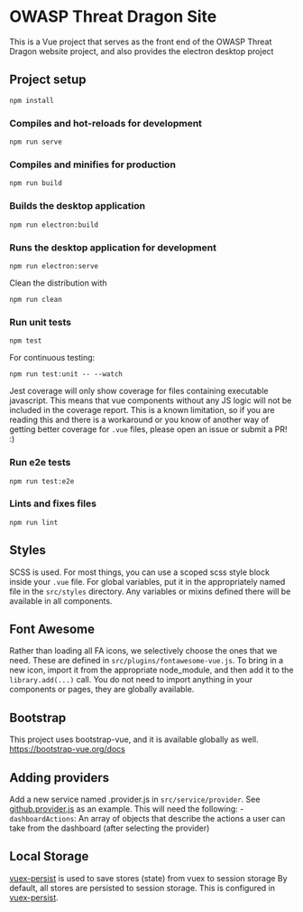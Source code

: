 # OWASP Threat Dragon Site
This is a Vue project that serves as the front end of the OWASP Threat Dragon website project,
and also provides the electron desktop project

## Project setup

```
npm install
```

### Compiles and hot-reloads for development
```
npm run serve
```

### Compiles and minifies for production
```
npm run build
```

### Builds the desktop application
```
npm run electron:build
```

### Runs the desktop application for development
```
npm run electron:serve
```

Clean the distribution with
```
npm run clean
```

### Run unit tests
```
npm test
```
For continuous testing:
```
npm run test:unit -- --watch
```
Jest coverage will only show coverage for files containing executable javascript.
This means that vue components without any JS logic will not be included in the coverage report.
This is a known limitation, so if you are reading this and there is a workaround
or you know of another way of getting better coverage for `.vue` files, please open an issue or submit a PR! :)

### Run e2e tests
```
npm run test:e2e
```

### Lints and fixes files
```
npm run lint
```

## Styles
SCSS is used.  For most things, you can use a scoped scss style block inside your `.vue` file.
For global variables, put it in the appropriately named file in the `src/styles` directory.
Any variables or mixins defined there will be available in all components.

## Font Awesome
Rather than loading all FA icons, we selectively choose the ones that we need.
These are defined in `src/plugins/fontawesome-vue.js`.
To bring in a new icon, import it from the appropriate node_module, and then add it to the `library.add(...)` call.
You do not need to import anything in your components or pages, they are globally available.

## Bootstrap
This project uses bootstrap-vue, and it is available globally as well.
https://bootstrap-vue.org/docs

## Adding providers
Add a new service named <provider>.provider.js in `src/service/provider`.
See [github.provider.js](src/service/provider/github.provider.js) as an example.
This will need the following:
    - `dashboardActions`: An array of objects that describe the actions a user can take from the dashboard (after selecting the provider)

## Local Storage
[vuex-persist](https://github.com/championswimmer/vuex-persist) is used to save stores (state) from vuex to session storage
By default, all stores are persisted to session storage.
This is configured in [vuex-persist](src/plugins/vuex-persist.js).
